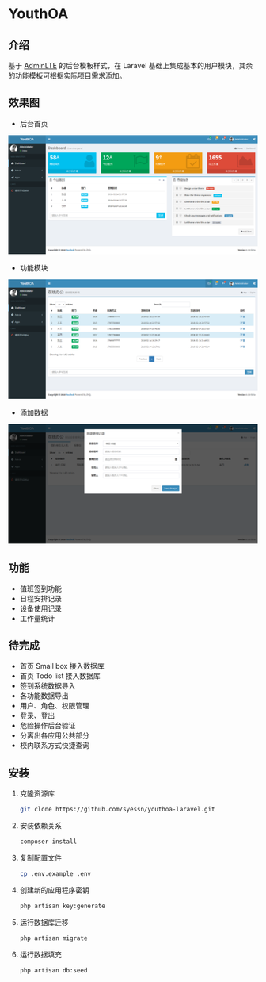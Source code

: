 # YouthOA

## 介绍

基于 [AdminLTE](https://github.com/almasaeed2010/AdminLTE) 的后台模板样式，在 Laravel 基础上集成基本的用户模块，其余的功能模板可根据实际项目需求添加。

## 效果图

- 后台首页

![后台首页](public/screenshot/1.png)

- 功能模块

![签到功能模块](public/screenshot/2.png)

- 添加数据

![添加数据](public/screenshot/3.png)

## 功能

- 值班签到功能
- 日程安排记录
- 设备使用记录
- 工作量统计

## 待完成

- 首页 Small box 接入数据库
- 首页 Todo list 接入数据库
- 签到系统数据导入
- 各功能数据导出
- 用户、角色、权限管理
- 登录、登出
- 危险操作后台验证
- 分离出各应用公共部分
- 校内联系方式快捷查询

## 安装

1. 克隆资源库

   ```bash
   git clone https://github.com/syessn/youthoa-laravel.git
   ```

2. 安装依赖关系

   ```bash
   composer install
   ```

3. 复制配置文件

   ```bash
   cp .env.example .env
   ```

4. 创建新的应用程序密钥

   ```bash
   php artisan key:generate
   ```

5. 运行数据库迁移

   ```bash
   php artisan migrate
   ```

6. 运行数据填充

   ```bash
   php artisan db:seed
   ```

   ​